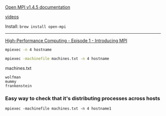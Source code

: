 [Open MPI v1.4.5 documentation](https://www.open-mpi.org/doc/v1.4/)

[videos](https://www.open-mpi.org/video/)

Install: `brew install open-mpi`

<hr>

[High-Performance Computing - Episode 1 - Introducing MPI](https://youtu.be/kHV6wmG35po)

```sh
mpiexec -n 4 hostname

mpiexec -machinefile machines.txt -n 4 hostname
```

machines.txt

```
wolfman
mummy
frankenstein
```

### Easy way to check that it's distributing processes across hosts
`mpiexec -machinefile machines.txt -n 4 hostname1`

<br>

